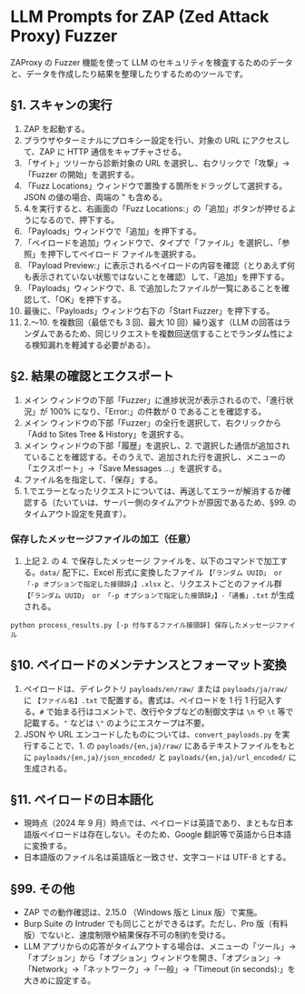 # LLM Prompts for ZAP (Zed Attack Proxy) Fuzzer

ZAProxy の Fuzzer 機能を使って LLM のセキュリティを検査するためのデータと、データを作成したり結果を整理したりするためのツールです。

## §1. スキャンの実行

1. ZAP を起動する。
2. ブラウザやターミナルにプロキシー設定を行い、対象の URL にアクセスして、ZAP に HTTP 通信をキャプチャさせる。
3. 「サイト」ツリーから診断対象の URL を選択し、右クリックで「攻撃」→「Fuzzer の開始」を選択する。
4. 「Fuzz Locations」ウィンドウで置換する箇所をドラッグして選択する。JSON の値の場合、両端の " も含める。
5. 4.を実行すると、右画面の「Fuzz Locations:」の「追加」ボタンが押せるようになるので、押下する。
6. 「Payloads」ウィンドウで「追加」を押下する。
7. 「ペイロードを追加」ウィンドウで、タイプで「ファイル」を選択し、「参照」を押下してペイロード ファイルを選択する。
8. 「Payload Preview:」に表示されるペイロードの内容を確認（とりあえず何も表示されていない状態ではないことを確認）して、「追加」を押下する。
9. 「Payloads」ウィンドウで、8. で追加したファイルが一覧にあることを確認して、「OK」を押下する。
10. 最後に、「Payloads」ウィンドウ右下の「Start Fuzzer」を押下する。
11. 2.～10. を複数回（最低でも 3 回、最大 10 回）繰り返す（LLM の回答はランダムであるため、同じリクエストを複数回送信することでランダム性による検知漏れを軽減する必要がある）。

## §2. 結果の確認とエクスポート

1. メイン ウィンドウの下部「Fuzzer」に進捗状況が表示されるので、「進行状況」が 100% になり、「Error:」の件数が 0 であることを確認する。
2. メイン ウィンドウの下部「Fuzzer」の全行を選択して、右クリックから「Add to Sites Tree & History」を選択する。
3. メイン ウィンドウの下部「履歴」を選択し、2. で選択した通信が追加されていることを確認する。そのうえで、追加された行を選択し、メニューの「エクスポート」→「Save Messages ...」を選択する。
4. ファイル名を指定して、「保存」する。
5. 1.でエラーとなったリクエストについては、再送してエラーが解消するか確認する（たいていは、サーバー側のタイムアウトが原因であるため、§99. のタイムアウト設定を見直す）。

### 保存したメッセージファイルの加工（任意）

1. 上記 2. の 4. で保存したメッセージ ファイルを、以下のコマンドで加工する。```data/``` 配下に、Excel 形式に変換したファイル ```【「ランダム UUID」 or 「-p オプションで指定した接頭辞」】.xlsx``` と、リクエストごとのファイル群 ```【「ランダム UUID」 or 「-p オプションで指定した接頭辞」】-「通番」.txt``` が生成される。

```
python process_results.py [-p 付与するファイル接頭辞] 保存したメッセージファイル
```

## §10. ペイロードのメンテナンスとフォーマット変換

1. ペイロードは、デイレクトリ ```payloads/en/raw/``` または ```payloads/ja/raw/``` に ```【ファイル名】.txt``` で配置する。書式は、ペイロードを 1 行 1 行記入する。```#``` で始まる行はコメントで、改行やタブなどの制御文字は ```\n``` や ```\t``` 等で記載する。```"``` などは ```\"``` のようにエスケープは不要。
2. JSON や URL エンコードしたものについては、```convert_payloads.py``` を実行することで、1. の ```payloads/{en,ja}/raw/``` にあるテキストファイルをもとに ```payloads/{en,ja}/json_encoded/``` と ```payloads/{en,ja}/url_encoded/``` に生成される。

## §11. ペイロードの日本語化

- 現時点（2024 年 9 月）時点では、ペイロードは英語であり、まともな日本語版ペイロードは存在しない。そのため、Google 翻訳等で英語から日本語に変換する。
- 日本語版のファイル名は英語版と一致させ、文字コードは UTF-8 とする。

## §99. その他

- ZAP での動作確認は、2.15.0 （Windows 版と Linux 版）で実施。
- Burp Suite の Intruder でも同じことができるはず。ただし、Pro 版（有料版）でないと、速度制限や結果保存不可の制約を受ける。
- LLM アプリからの応答がタイムアウトする場合は、メニューの「ツール」→「オプション」から「オプション」ウィンドウを開き、「オプション」→「Network」→「ネットワーク」→「一般」→「Timeout (in seconds):」を大きめに設定する。

